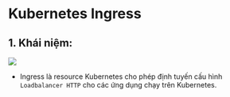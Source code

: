 # Kubernetes Ingress 
## 1. Khái niệm:

![](https://images.viblo.asia/9a2020d4-0e5f-4b95-8f2a-7fe134cde4c0.png)

- Ingress là resource Kubernetes cho phép định tuyến cấu hình `Loadbalancer HTTP` cho các ứng dụng chạy trên Kubernetes.

